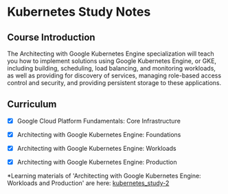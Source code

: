 # Kubernetes Study Notes
Course Introduction
------------
The Architecting with Google Kubernetes Engine specialization will teach you how to implement solutions using Google Kubernetes Engine, or GKE, including building, scheduling, load balancing, and monitoring workloads, as well as providing for discovery of services, managing role-based access control and security, and providing persistent storage to these applications.

Curriculum
-----------
- [X] Google Cloud Platform Fundamentals: Core Infrastructure 
- [X] Architecting with Google Kubernetes Engine: Foundations 
- [X] Architecting with Google Kubernetes Engine: Workloads 
- [X] Architecting with Google Kubernetes Engine: Production 


*Learning materials of 'Architecting with Google Kubernetes Engine: Workloads and Production' are here: [kubernetes_study-2](https://github.com/luna-young/kubernetes_study-2)
